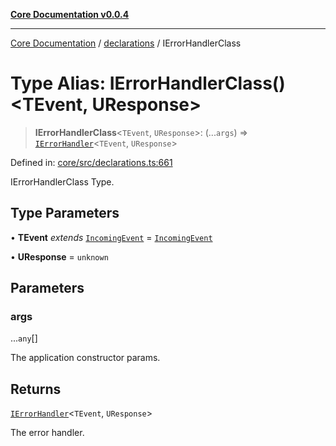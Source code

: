 [**Core Documentation v0.0.4**](../../README.md)

***

[Core Documentation](../../modules.md) / [declarations](../README.md) / IErrorHandlerClass

# Type Alias: IErrorHandlerClass()\<TEvent, UResponse\>

> **IErrorHandlerClass**\<`TEvent`, `UResponse`\>: (...`args`) => [`IErrorHandler`](../interfaces/IErrorHandler.md)\<`TEvent`, `UResponse`\>

Defined in: [core/src/declarations.ts:661](https://github.com/stonemjs/core/blob/93efe04ef1a71ad6f49c3b315da54d45ace50f23/src/declarations.ts#L661)

IErrorHandlerClass Type.

## Type Parameters

• **TEvent** *extends* [`IncomingEvent`](../../events/IncomingEvent/classes/IncomingEvent.md) = [`IncomingEvent`](../../events/IncomingEvent/classes/IncomingEvent.md)

• **UResponse** = `unknown`

## Parameters

### args

...`any`[]

The application constructor params.

## Returns

[`IErrorHandler`](../interfaces/IErrorHandler.md)\<`TEvent`, `UResponse`\>

The error handler.
